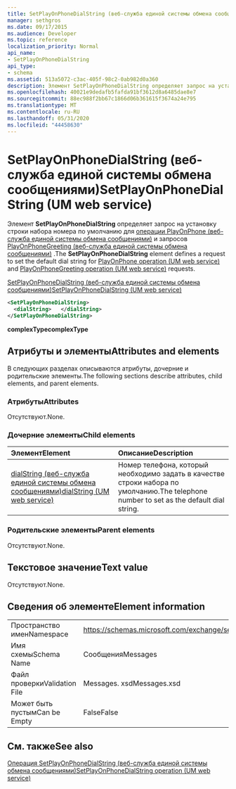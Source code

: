 ```yaml
---
title: SetPlayOnPhoneDialString (веб-служба единой системы обмена сообщениями)
manager: sethgros
ms.date: 09/17/2015
ms.audience: Developer
ms.topic: reference
localization_priority: Normal
api_name:
- SetPlayOnPhoneDialString
api_type:
- schema
ms.assetid: 513a5072-c3ac-405f-98c2-0ab982d0a360
description: Элемент SetPlayOnPhoneDialString определяет запрос на установку строки набора номера по умолчанию для операции PlayOnPhone (веб-служба единой системы обмена сообщениями) и запросов PlayOnPhoneGreeting (веб-служба единой системы обмена сообщениями).
ms.openlocfilehash: 40021e9dedafb5fafda91bf3612d8a6485dae8e7
ms.sourcegitcommit: 88ec988f2bb67c1866d06b361615f3674a24e795
ms.translationtype: MT
ms.contentlocale: ru-RU
ms.lasthandoff: 05/31/2020
ms.locfileid: "44458630"
---
```

# <a name="setplayonphonedialstring-um-web-service"></a><span data-ttu-id="ee459-103">SetPlayOnPhoneDialString (веб-служба единой системы обмена сообщениями)</span><span class="sxs-lookup"><span data-stu-id="ee459-103">SetPlayOnPhoneDialString (UM web service)</span></span>

<span data-ttu-id="ee459-104">Элемент **SetPlayOnPhoneDialString** определяет запрос на установку строки набора номера по умолчанию для [операции PlayOnPhone (веб-служба единой системы обмена сообщениями)](playonphone-operation-um-web-service.md) и запросов [PlayOnPhoneGreeting (веб-служба единой системы обмена сообщениями)](playonphonegreeting-operation-um-web-service.md) .</span><span class="sxs-lookup"><span data-stu-id="ee459-104">The **SetPlayOnPhoneDialString** element defines a request to set the default dial string for [PlayOnPhone operation (UM web service)](playonphone-operation-um-web-service.md) and [PlayOnPhoneGreeting operation (UM web service)](playonphonegreeting-operation-um-web-service.md) requests.</span></span> 
  
[<span data-ttu-id="ee459-105">SetPlayOnPhoneDialString (веб-служба единой системы обмена сообщениями)</span><span class="sxs-lookup"><span data-stu-id="ee459-105">SetPlayOnPhoneDialString (UM web service)</span></span>](setplayonphonedialstring-um-web-service.md)
  
```xml
<SetPlayOnPhoneDialString>
  <dialString>   </dialString>
</SetPlayOnPhoneDialString>
```

 <span data-ttu-id="ee459-106">**complexType**</span><span class="sxs-lookup"><span data-stu-id="ee459-106">**complexType**</span></span>
## <a name="attributes-and-elements"></a><span data-ttu-id="ee459-107">Атрибуты и элементы</span><span class="sxs-lookup"><span data-stu-id="ee459-107">Attributes and elements</span></span>

<span data-ttu-id="ee459-108">В следующих разделах описываются атрибуты, дочерние и родительские элементы.</span><span class="sxs-lookup"><span data-stu-id="ee459-108">The following sections describe attributes, child elements, and parent elements.</span></span>
  
### <a name="attributes"></a><span data-ttu-id="ee459-109">Атрибуты</span><span class="sxs-lookup"><span data-stu-id="ee459-109">Attributes</span></span>

<span data-ttu-id="ee459-110">Отсутствуют.</span><span class="sxs-lookup"><span data-stu-id="ee459-110">None.</span></span>
  
### <a name="child-elements"></a><span data-ttu-id="ee459-111">Дочерние элементы</span><span class="sxs-lookup"><span data-stu-id="ee459-111">Child elements</span></span>

|<span data-ttu-id="ee459-112">**Элемент**</span><span class="sxs-lookup"><span data-stu-id="ee459-112">**Element**</span></span>|<span data-ttu-id="ee459-113">**Описание**</span><span class="sxs-lookup"><span data-stu-id="ee459-113">**Description**</span></span>|
|:-----|:-----|
|[<span data-ttu-id="ee459-114">dialString (веб-служба единой системы обмена сообщениями)</span><span class="sxs-lookup"><span data-stu-id="ee459-114">dialString (UM web service)</span></span>](dialstring-um-web-service.md) <br/> |<span data-ttu-id="ee459-115">Номер телефона, который необходимо задать в качестве строки набора по умолчанию.</span><span class="sxs-lookup"><span data-stu-id="ee459-115">The telephone number to set as the default dial string.</span></span>  <br/> |
   
### <a name="parent-elements"></a><span data-ttu-id="ee459-116">Родительские элементы</span><span class="sxs-lookup"><span data-stu-id="ee459-116">Parent elements</span></span>

<span data-ttu-id="ee459-117">Отсутствуют.</span><span class="sxs-lookup"><span data-stu-id="ee459-117">None.</span></span>
  
## <a name="text-value"></a><span data-ttu-id="ee459-118">Текстовое значение</span><span class="sxs-lookup"><span data-stu-id="ee459-118">Text value</span></span>

<span data-ttu-id="ee459-119">Отсутствуют.</span><span class="sxs-lookup"><span data-stu-id="ee459-119">None.</span></span>
  
## <a name="element-information"></a><span data-ttu-id="ee459-120">Сведения об элементе</span><span class="sxs-lookup"><span data-stu-id="ee459-120">Element information</span></span>

|||
|:-----|:-----|
|<span data-ttu-id="ee459-121">Пространство имен</span><span class="sxs-lookup"><span data-stu-id="ee459-121">Namespace</span></span>  <br/> |https://schemas.microsoft.com/exchange/services/2006/messages  <br/> |
|<span data-ttu-id="ee459-122">Имя схемы</span><span class="sxs-lookup"><span data-stu-id="ee459-122">Schema Name</span></span>  <br/> |<span data-ttu-id="ee459-123">Сообщения</span><span class="sxs-lookup"><span data-stu-id="ee459-123">Messages</span></span>  <br/> |
|<span data-ttu-id="ee459-124">Файл проверки</span><span class="sxs-lookup"><span data-stu-id="ee459-124">Validation File</span></span>  <br/> |<span data-ttu-id="ee459-125">Messages. xsd</span><span class="sxs-lookup"><span data-stu-id="ee459-125">Messages.xsd</span></span>  <br/> |
|<span data-ttu-id="ee459-126">Может быть пустым</span><span class="sxs-lookup"><span data-stu-id="ee459-126">Can be Empty</span></span>  <br/> |<span data-ttu-id="ee459-127">False</span><span class="sxs-lookup"><span data-stu-id="ee459-127">False</span></span>  <br/> |
   
## <a name="see-also"></a><span data-ttu-id="ee459-128">См. также</span><span class="sxs-lookup"><span data-stu-id="ee459-128">See also</span></span>



[<span data-ttu-id="ee459-129">Операция SetPlayOnPhoneDialString (веб-служба единой системы обмена сообщениями)</span><span class="sxs-lookup"><span data-stu-id="ee459-129">SetPlayOnPhoneDialString operation (UM web service)</span></span>](setplayonphonedialstring-operation-um-web-service.md)

